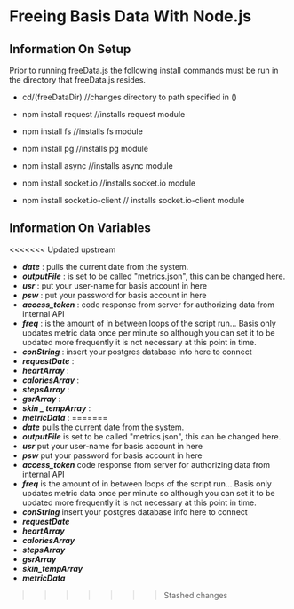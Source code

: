 # Freeing Basis Data With Node.js

## Information On Setup
Prior to running freeData.js the following install commands must be run in the directory that freeData.js resides.

*  cd/(freeDataDir) //changes directory to path specified in ()

*  npm install request //installs request module
*  npm install fs //installs fs module
*  npm install pg //installs pg module
*  npm install async //installs async module
*  npm install socket.io //installs socket.io module
*  npm install socket.io-client // installs socket.io-client module


## Information On Variables

<<<<<<< Updated upstream
*  _**date**_ : pulls the current date from the system.
*  _**outputFile**_ : is set to be called "metrics.json", this can be changed here.
*  _**usr**_ : put your user-name for basis account in here
*  _**psw**_ : put your password for basis account in here
*  _**access_token**_ : code response from server for authorizing data from internal API
*  _**freq**_ : is the amount of in between loops of the script run... Basis only updates metric data once per minute so although you can set it to be updated more frequently it is not necessary at this point in time.
*  _**conString**_ : insert your postgres database info here to connect
*  _**requestDate**_ : 
*  _**heartArray**_ : 
*  _**caloriesArray**_ : 
*  _**stepsArray**_ : 
*  _**gsrArray**_ : 
*  _**skin _ tempArray**_ : 
*  _**metricData**_ : 
=======
*  _**date**_ pulls the current date from the system.
*  _**outputFile**_ is set to be called "metrics.json", this can be changed here.
*  _**usr**_ put your user-name for basis account in here
*  _**psw**_ put your password for basis account in here
*  _**access_token**_ code response from server for authorizing data from internal API
*  _**freq**_ is the amount of in between loops of the script run... Basis only updates metric data once per minute so although you can set it to be updated more frequently it is not necessary at this point in time.
*  _**conString**_ insert your postgres database info here to connect
*  _**requestDate**_
*  _**heartArray**_
*  _**caloriesArray**_
*  _**stepsArray**_
*  _**gsrArray**_
*  _**skin_tempArray**_
*  _**metricData**_
>>>>>>> Stashed changes
